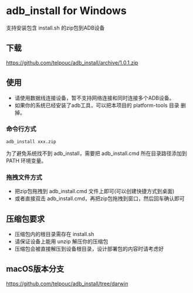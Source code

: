 # adb_install for Windows
支持安装包含 install.sh 的zip包到ADB设备

## 下载
https://github.com/telpouc/adb_install/archive/1.0.1.zip

## 使用
* 请使用数据线连接设备，暂不支持网络连接和同时连接多个ADB设备。
* 如果你的系统已经安装了adb工具，可以把本项目的 platform-tools 目录 删掉。

### 命令行方式
```
adb_install xxx.zip
```
为了避免系统找不到 adb_install，需要把 adb_install.cmd 所在目录路径添加到 PATH 环境变量。

### 拖拽文件方式
* 把zip包拖拽到 adb_install.cmd 文件上即可(可以创建快捷方式到桌面)
* 或者直接双击 adb_install.cmd，再把zip包拖拽到窗口，然后回车确认即可

## 压缩包要求
* 压缩包内的根目录需存在 install.sh
* 请保证设备上能用 unzip 解压你的压缩包
* 压缩包会被直接解压到设备根目录，设计部署包的内容时请考虑好

## macOS版本分支
https://github.com/telpouc/adb_install/tree/darwin
